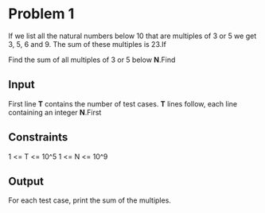 # Problem 1
If we list all the natural numbers below 10 that are multiples of 3 or 5 we get 3, 5, 6 and 9. The sum of these multiples is 23.If

Find the sum of all multiples of 3 or 5 below __N__.Find

## Input
First line __T__ contains the number of test cases. __T__ lines follow, each line containing an integer __N__.First

## Constraints
1 <= T <= 10^5
1 <= N <= 10^9

## Output
For each test case, print the sum of the multiples.